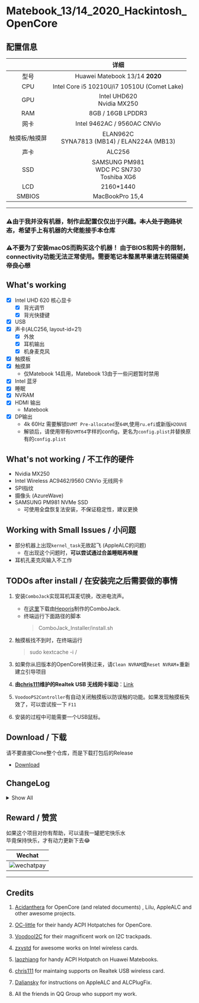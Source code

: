 # Matebook_13/14_2020_Hackintosh_OpenCore
## 配置信息
|  | 详细                                                                                                         |
|:--------------:|:------------------------------------------------------------------------------------------------------------------:|
|型号 | Huawei Matebook 13/14 **2020**|
| CPU |    Intel Core i5 10210U/i7 10510U (Comet Lake) |
| GPU | Intel UHD620 </br> Nvidia MX250 |
|RAM  |     8GB / 16GB LPDDR3|
| 网卡  | Intel 9462AC / 9560AC CNVio <br>|
| 触摸板/触摸屏|  ELAN962C </br> SYNA7813 (MB14) / ELAN224A (MB13)</br>  |
| 声卡 |  ALC256 |
|SSD | SAMSUNG PM981 <br> WDC PC SN730 </br> Toshiba XG6 |
| LCD | 2160*1440|
|SMBIOS | MacBookPro 15,4|
--------
### ⚠️由于我并没有机器，制作此配置仅仅出于兴趣。~~本人处于跑路状态~~，希望手上有机器的大佬能接手本仓库

### ⚠️**不要为了安装macOS而购买这个机器！** 由于BIOS和网卡的限制，connectivity功能无法正常使用。需要笔记本整黑苹果请左转隔壁~~美帝良心想~~


## What's working
- [x] Intel UHD 620 核心显卡
    - [x]  背光调节
    - [x] 背光快捷键
- [x] USB
- [x] 声卡(ALC256, layout-id=21)
   - [x] 外放
   - [x] 耳机输出
   - [x] 机身麦克风
- [x] 触摸板
- [x] 触摸屏
   - 仅Matebook 14启用，Matebook 13由于一些问题暂时禁用
- [x] Intel 蓝牙
- [x] 睡眠
- [x] NVRAM
- [x] HDMI 输出
   - Matebook 
- [x] DP输出 
   - 4k 60Hz 需要解锁`DVMT Pre-allocated`至`64M`,使用`ru.efi`或新版`H2OUVE`
   - 解锁后，请使用带有`DVMT64`字样的config，更名为`config.plist`并替换原有的`config.plist`



## What's not working / 不工作的硬件
-  Nvidia MX250
-  Intel Wireless AC9462/9560 CNVio 无线网卡
-  SPI指纹
-  摄像头 (AzureWave)
-  SAMSUNG PM981 NVMe SSD 
   - 可使用全盘恢复法安装，不保证稳定性，建议更换

## Working with Small Issues / 小问题
- 部分机器上出现`kernel_task`无故起飞 (AppleALC的问题)
   - 在出现这个问题时，**可以尝试通过合盖睡眠再唤醒**
- 耳机孔麦克风输入不工作


## TODOs after install / 在安装完之后需要做的事情
   1. 安装`ComboJack`实现耳机耳麦切换，改进电流声。
      - 在[这里](https://github.com/Heporis/ComboJack)下载由[Heporis](https://github.com/Heporis)制作的ComboJack.
      - 终端运行下面路径的脚本
         > ComboJack_Installer/install.sh
   

   2. 触摸板找不到时，在终端运行
      > sudo kextcache -i /
   
   3. 如果你从旧版本的OpenCore转换过来，请`Clean NVRAM`或`Reset NVRAM`+重新建立引导项目
   
   4. **由[chris111](https://github.com/chris1111)维护的Realtek USB 无线网卡驱动**：[Link](https://github.com/chris1111/Wireless-USB-Adapter/files/4301778/Wireless.USB.Adapter-V11.zip)

   5. `VoodooPS2Controller`有自动关闭触摸板以防误触的功能。如果发现触摸板失效了，可以尝试按一下 `F11`

   6. 安装的过程中可能需要一个USB鼠标。

## Download / 下载
   请不要直接Clone整个仓库，而是下载打包后的Release
   
   - [Download](https://github.com/Zero-zer0/Matebook_13_14_2020_Hackintosh_OpenCore/releases)

## ChangeLog
<details>
<summary>Show All</summary>

 #### 2020-Apr.-3
   - 升级`IntelBluetoothFirmware`: [link](https://github.com/zxystd/IntelBluetoothFirmware/releases/tag/1.0.3)
   - 合并一些ACPI表
   - 加入Matebook 13的电池修补SSDT， 并换用`ACPIBatteryManager`
   - 加入`VerbStub`实现手动耳机切换，以实现更好的音质，需要搭配[ComboJack](https://github.com/Heporis/ComboJack)
   - 使用[bat.bat](https://github.com/williambj1)编译的`VoodooI2C`+`VoodooInput`+`VoodooPS2Controller`

 #### 2020-Mar.-17
   * 触摸更新
      * Matebook 13 使用`轮询`驱动触摸板，禁用触摸屏
      * Matebook 14 使用`GPIO中断`驱动触摸板，使用`轮询`驱动触摸屏
      * 嫌`GPIO`占用高可以用`SSDT-TPXX-Polling`以使用轮询的方式驱动触摸板，实测占用反而更低，只是顺滑程度略下降。

 
 #### 2020-Mar.-15 闲得蛋疼测试
 * 增加触摸屏相关的SSDT，可以自行搭配以供折腾</br>
   
      * 由于**触摸屏**会导致`kernel_task`的起飞，而且**触摸板**走`GPIO中断`的占用高于`轮询`。因此加入不同的触摸板+触摸屏的驱动方式以供自行搭配折腾。</br>

      1. 默认存放在`EFI/OC/ACPI`下的`SSDT-TPXX`用于驱动触摸板，走GPIO中断。</br>如果觉得占用`kernel_task`过高使你不爽，可以换用`Tests`文件夹下的`SSDT-TPXX-Polling`使用轮询，文件名称改为`SSDT-TPXX`并替换原文件即可。</br>当然，顺滑度会有所下降，看个人喜好</br></br>

      2. 默认存放在`EFI/OC/ACPI`下的`SSDT-TPX1`用于禁用触摸屏，并且在`VoodooI2C`中也删除了触摸屏I2C控制器的ID.
      如果你想要折腾，
         1. 在`Tests`文件夹下</br>按照机型选择`SSDT-TPX1-GPIO-MBxx`或`SSDT-TPX1-Polling-MBxx`，</br>`GPIO`代表使用`GPIO`中断，`Polling`代表轮询；</br>`MB13`代表Matebook13，`MB14`代表Matebook14</br>选择相应的SSDT后，改名并替换原来的`SSDT-TPX1`。
         2. 替换`Tests`文件夹下的`VoodooI2C.kext`，恢复对触摸屏所在I2C控制器`pci8086,2e9`的支持。
      **欢迎提出使用感受**，目前已知在Matebook13上，同时使用GPIO中断驱动触摸板和触摸屏会导致`kernel_task`起飞🛫️。
      


 #### 2020-Mar.-7
 1. 增加`SSDT-I2CxConf`解决某些时候触摸板失效的问题。
 2. 去除引起冲突的声卡参数
 3. 禁用可能引起CPU无故升高的`ACPI_SMC_PlatformPlugin`


 #### 2020-Mar.-2   全家桶更新
 1. 基于OpenCore 0.5.6，顺带[Acidanthera](https://github.com/acidanthera)全家桶更新  </br>

 2. 基于 `Clover`的测试得出结论：导致`kernel_task`起飞的原因在于触摸屏（感谢群友**Joker**）。</br>无论是走轮询还是走GPIO，都会导致大量的资源消耗，具体是`VoodooI2C`的bug还是其他原因，有待探究。

 3. 加入`CPUFriend`实现更好的电源管理</br>

 4. 加入`config-DVMT64.plist`供**解锁BIOS隐藏设置**后使用，可以达到更好的HiDPI与外接4k效果</br></br>

 


 #### 2020-Feb.-28    触摸板更新
 1. 弃用`SSDT-OC-XOSI`,使用“预置变量法”的方式，启用触摸设备的GPIO中断，感谢 **@宪武**</br> 参见[OC-little](https://github.com/daliansky/OC-little)--《二进制更名与预置变量》、《I2C专用部件》
 * 触摸板`ELAN962C`默认走GPIO中断，`GPIO Pin`由系统固件决定，无需指定
 * 触摸屏`SYNA7813` (MateBook 14) /`ELAN224A` (MateBook 13) 的`GPIO Pin`为`0x42`,强制走`GPIO中断`。VoodooI2C的日志看不出问题，但据报告称，触摸屏只能在开机后“划一下”有反应，然后就没有然后了</br>
* 在MateBook 13上，触摸屏仍然会引起CPU满载的问题，现默认屏蔽。~~**管它呢反正是个鸡肋玩意**~~
</br>
 2. 删除了造成莫名其妙导致机器满载的`CodecCommander.kext`,如果发现其他导致**负载异常**的情况，欢迎提出  </br>
    另外，`FakePCIID`  有一定概率导致CPU满载，但是目前不得不使用以达到驱动声卡的目的，有待进一步观察。</br></br>

 #### 2020-Feb.-25   声卡更新，感谢 [黑果小兵Daliansky](https://github.com/daliansky)
 1. **声卡（ALC256）** 使用AppleALC驱动，`Layout-ID`=~~`56`~~ `21`
      * 在[黑果小兵Daliansky](https://github.com/daliansky) 的指导下，添加声卡`device-id`仿冒，以及`FakePCIID`等kexts
      * 如果**耳机孔麦克风输入不可用**，或者**耳机杂音多**可以尝试运行小兵制作的[ALCPlugFix](https://github.com/Zero-zer0/Matebook_14_2020_Hackintosh_OpenCore/tree/master/AlcPlugFix) ,下载整个文件夹后，双击运行 “`install双击自动安装.command`”,强制输入走机身自带麦克风。
      * ~~**如果内置麦克风输入无声音**，还可以尝试`Layout-ID`=`21`~~</br></br>

 2. 在部分机器上有莫名其妙的`kernel_task`占用起飞的问题，原因之一来自于走轮询模式触摸屏，还不知道怎么从SSDT的角度禁用它，不过你可以从`VoodooI2C`的`info.plist`中删除`pci8086,2e9`的NameMatch
     * ~~在debug文件夹内有我尝试过用`预置变量法`来启用触摸板GPIO中断的SSDT，但是存在一些问题</br></br>~~

 


 #### 2020-Feb.-22  鬼知道还有没有下一次更新的更新
 1. ~~**声卡（ALC256）** 使用`VoodooHDA`驱动~~
    * 使用VoodooHDA提取到的有效路径中，缺少`耳机口MIC输入`的路径  
    * ~~使用`AppleALC`节点路径几乎完全一致的`Layout-ID=21`只能做到内置麦克风输入，猜测是`ConfigData`的问题~~
    * ~~声卡定制仍在学习，欢迎有能力的大佬继续挖掘，已经上传Codec和VoodooHDA的dump文件</br><br>~~
 2. ~~**触摸板与触摸屏**  暂时使用十分dirty的`SSDT-XOSI`实现驱动。~~  </br>
    * 触摸板(`_SB.PCI0.I2C0.TPD0`)可以在`SSDT-XOSI`的作用下默认走GPIO中断    
    * 触摸屏(`_SB.PCI0.I2C1.TPL1`)的`APIC Pin`为`0x6e`，转换出来的`GPIO Pin` ~~是`0x6e` 或~~ `0x42`,能否走GPIO中断还有待测试，目前走轮询。  (Matebook 14可以正常使用。Matebook 13不一定，原因未知)
    * 据群友反映，触摸板有一定概率会在睡眠唤醒后失效，由于未提供日志，原因未知。  </br>
    * ~~已经为触摸屏走GPIO中断写了三个SSDT，具体ACPI需要重命名什么打开看就知道了，count skip懒得数（~~
    * ~~同样可以根据这样的SSDT，为触摸板开启macOS下的GPIO中断，以抛弃`SSDT-XOSI`</br></br>~~
 3. **核显**
    * 目前的`platform-id`为`0xa53e0005`，可以正常驱动，HiDPI正常(貌似)
    * 自带HDMI似乎无法正常工作（没有定制端口）
    * 外接扩展坞的HDMI没有问题
    * 受限于DVMT，只能做到外接2K屏幕，外接4K需要解锁BIOS隐藏项目
    * 有一定的概率会出现关机花屏的情况
    * 有更加合适的`platform-id`欢迎提出

 

 #### 2020-Feb.-17 首次更新（OpenCore 0.5.5正常开机使用）
 1. 触摸屏/触摸板使用 [bat.bat](https://github.com/williambj1) 编译的修改版VoodooI2C进行驱动,在此表示感谢  
 2. ~~声卡ALC256，目前**无法驱动**~~
 3. 由于没搞清楚独显的具体PCI地址，使用了一个较为通用的`SSDT-DDGPU`屏蔽独显，可能会屏蔽掉潜在的PCIe通道（可能是给网卡用的，我猜）  
 4. CNVi网卡**无法驱动**，使用`SSDT-Disable-CNVW`屏蔽，感谢 [laozhiang](https://github.com/laozhiang)    
 5. Intel蓝牙使用 [IntelBluetoothFirmware](https://github.com/zxystd/IntelBluetoothFirmware)  驱动，感谢 [zxystd](https://github.com/zxystd)  
 6. 摄像头**无法驱动** （仿冒`FaceTime HD Camera`似乎无效）   
 7. USB端口未定制，有需求请使用 `Hackintool` 自行定制   
 8. 已内置Realtek USB网卡驱动，`Wireless Ultility`请下载 [Wireless-USB-Adapter](https://github.com/chris1111/Wireless-USB-Adapter-Clover/releases)  
 9. 其他的想到了再加</br></br>


 </details>




## Reward / 赞赏

如果这个项目对你有帮助，可以请我一罐肥宅快乐水  
毕竟保持快乐，才有动力更新下去😂

|                Wechat                  |
|--------------------------------------- |
| ![wechatpay](https://s1.ax1x.com/2020/04/03/GN5Jpj.th.png) |



____________
 ## Credits
 1. [Acidanthera](https://github.com/acidanthera) for OpenCore (and related documents) , Lilu, AppleALC and other awesome projects.

2. [OC-little](https://github.com/daliansky/OC-little) for their handy ACPI Hotpatches for OpenCore.

3. [VoodooI2C](https://github.com/alexandred/VoodooI2C) for their magnificent work on I2C trackpads.  

4. [zxystd](https://github.com/zxystd)  for awesome works on Intel wireless cards.  

5. [laozhiang](https://github.com/laozhiang) for handy ACPI Hotpatch on Huawei Matebooks.

6. [chris111](https://github.com/chris1111) for maintaing supports on Realtek USB wireless card.  

7. [Daliansky](https://github.com/daliansky) for instructions on AppleALC and ALCPlugFix.

8. All the friends in QQ Group who support my work.